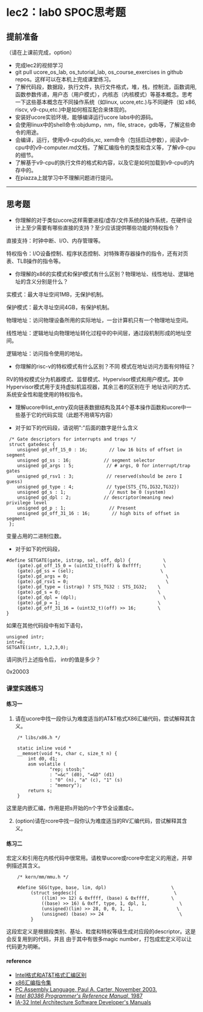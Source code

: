 # lec2：lab0 SPOC思考题

## **提前准备**
（请在上课前完成，option）

- 完成lec2的视频学习
- git pull ucore_os_lab, os_tutorial_lab, os_course_exercises  in github repos。这样可以在本机上完成课堂练习。
- 了解代码段，数据段，执行文件，执行文件格式，堆，栈，控制流，函数调用,函数参数传递，用户态（用户模式），内核态（内核模式）等基本概念。思考一下这些基本概念在不同操作系统（如linux, ucore,etc.)与不同硬件（如 x86, riscv, v9-cpu,etc.)中是如何相互配合来体现的。
- 安装好ucore实验环境，能够编译运行ucore labs中的源码。
- 会使用linux中的shell命令:objdump，nm，file, strace，gdb等，了解这些命令的用途。
- 会编译，运行，使用v9-cpu的dis,xc, xem命令（包括启动参数），阅读v9-cpu中的v9\-computer.md文档，了解汇编指令的类型和含义等，了解v9-cpu的细节。
- 了解基于v9-cpu的执行文件的格式和内容，以及它是如何加载到v9-cpu的内存中的。
- 在piazza上就学习中不理解问题进行提问。

---

## 思考题

- 你理解的对于类似ucore这样需要进程/虚存/文件系统的操作系统，在硬件设计上至少需要有哪些直接的支持？至少应该提供哪些功能的特权指令？

直接支持：时钟中断、I/O、内存管理等。

特权指令：I/O设备控制、程序状态控制、对特殊寄存器操作的指令，还有对页表、TLB操作的指令等。

- 你理解的x86的实模式和保护模式有什么区别？物理地址、线性地址、逻辑地址的含义分别是什么？

实模式：最大寻址空间1MB，无保护机制。

保护模式：最大寻址空间4GB，有保护机制。

物理地址：访问物理设备所用的实际地址，一台计算机只有一个物理地址空间。

线性地址：逻辑地址向物理地址转化过程中的中间层，通过段机制形成的地址空间。

逻辑地址：访问指令使用的地址。

- 你理解的risc-v的特权模式有什么区别？不同 模式在地址访问方面有何特征？

RV的特权模式分为机器模式、监督模式、Hypervisor模式和用户模式。其中Hypervisor模式用于支持虚拟机监视器，其余三者的区别在于
地址访问的方式、系统安全性和能使用的特权指令。

- 理解ucore中list_entry双向链表数据结构及其4个基本操作函数和ucore中一些基于它的代码实现（此题不用填写内容）

- 对于如下的代码段，请说明":"后面的数字是什么含义
```
 /* Gate descriptors for interrupts and traps */
 struct gatedesc {
    unsigned gd_off_15_0 : 16;        // low 16 bits of offset in segment
    unsigned gd_ss : 16;            // segment selector
    unsigned gd_args : 5;            // # args, 0 for interrupt/trap gates
    unsigned gd_rsv1 : 3;            // reserved(should be zero I guess)
    unsigned gd_type : 4;            // type(STS_{TG,IG32,TG32})
    unsigned gd_s : 1;                // must be 0 (system)
    unsigned gd_dpl : 2;            // descriptor(meaning new) privilege level
    unsigned gd_p : 1;                // Present
    unsigned gd_off_31_16 : 16;        // high bits of offset in segment
 };
```

变量占用的二进制位数。

- 对于如下的代码段，

```
#define SETGATE(gate, istrap, sel, off, dpl) {            \
    (gate).gd_off_15_0 = (uint32_t)(off) & 0xffff;        \
    (gate).gd_ss = (sel);                                \
    (gate).gd_args = 0;                                    \
    (gate).gd_rsv1 = 0;                                    \
    (gate).gd_type = (istrap) ? STS_TG32 : STS_IG32;    \
    (gate).gd_s = 0;                                    \
    (gate).gd_dpl = (dpl);                                \
    (gate).gd_p = 1;                                    \
    (gate).gd_off_31_16 = (uint32_t)(off) >> 16;        \
}
```
如果在其他代码段中有如下语句，
```
unsigned intr;
intr=8;
SETGATE(intr, 1,2,3,0);
```
请问执行上述指令后， intr的值是多少？

0x20003

### 课堂实践练习

#### 练习一

1. 请在ucore中找一段你认为难度适当的AT&T格式X86汇编代码，尝试解释其含义。

```
    /* libs/x86.h */
    
    static inline void *
    __memset(void *s, char c, size_t n) {
        int d0, d1;
        asm volatile (
                "rep; stosb;"
                : "=&c" (d0), "=&D" (d1)
                : "0" (n), "a" (c), "1" (s)
                : "memory");
        return s;
    }
```

这里是内嵌汇编，作用是把s开始的n个字节全设置成c。

2. (option)请在rcore中找一段你认为难度适当的RV汇编代码，尝试解释其含义。

#### 练习二

宏定义和引用在内核代码中很常用。请枚举ucore或rcore中宏定义的用途，并举例描述其含义。

```
    /* kern/mm/mmu.h */
    
    #define SEG(type, base, lim, dpl)                        \
         (struct segdesc){                                    \
             ((lim) >> 12) & 0xffff, (base) & 0xffff,        \
             ((base) >> 16) & 0xff, type, 1, dpl, 1,            \
             (unsigned)(lim) >> 28, 0, 0, 1, 1,                \
             (unsigned) (base) >> 24                            \
         }
```

这段宏定义是根据段类别、基址、粒度和特权等级生成对应段的descriptor。这是会反复用到的代码，并且
由于其中有很多magic number，打包成宏定义可以让代码更为明晰。



#### reference
 - [Intel格式和AT&T格式汇编区别](http://www.cnblogs.com/hdk1993/p/4820353.html)
 - [x86汇编指令集  ](http://hiyyp1234.blog.163.com/blog/static/67786373200981811422948/)
 - [PC Assembly Language, Paul A. Carter, November 2003.](https://pdos.csail.mit.edu/6.828/2016/readings/pcasm-book.pdf)
 - [*Intel 80386 Programmer's Reference Manual*, 1987](https://pdos.csail.mit.edu/6.828/2016/readings/i386/toc.htm)
 - [IA-32 Intel Architecture Software Developer's Manuals](http://www.intel.com/content/www/us/en/processors/architectures-software-developer-manuals.html)
